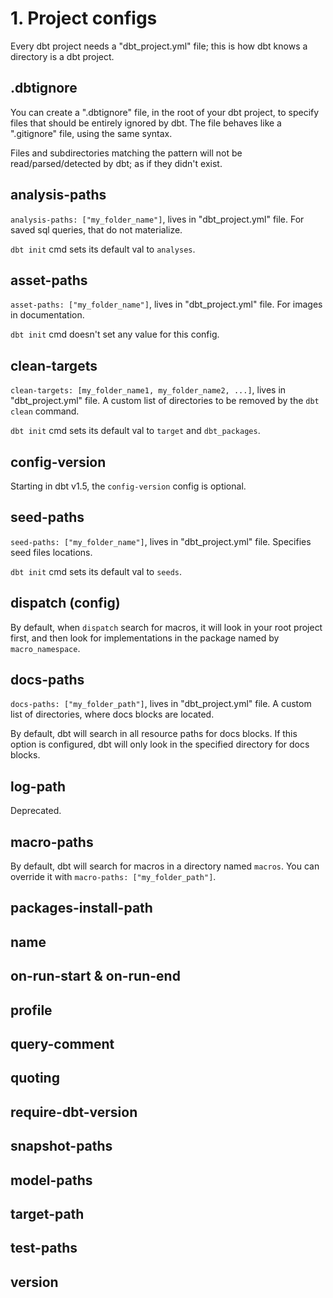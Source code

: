 # 1. Project configs
Every dbt project needs a "dbt_project.yml" file; this is how dbt knows a directory is a dbt project.

## .dbtignore
You can create a ".dbtignore" file, in the root of your dbt project, to specify files that should be entirely ignored by dbt. The file behaves like a ".gitignore" file, using the same syntax. 

Files and subdirectories matching the pattern will not be read/parsed/detected by dbt; as if they didn't exist.

## analysis-paths
`analysis-paths: ["my_folder_name"]`, lives in "dbt_project.yml" file. For saved sql queries, that do not materialize. 

`dbt init` cmd sets its default val to `analyses`. 

## asset-paths
`asset-paths: ["my_folder_name"]`, lives in "dbt_project.yml" file. For images in documentation. 

`dbt init` cmd doesn't set any value for this config. 

## clean-targets
`clean-targets: [my_folder_name1, my_folder_name2, ...]`, lives in "dbt_project.yml" file. A custom list of directories to be removed by the `dbt clean` command. 

`dbt init` cmd sets its default val to `target` and `dbt_packages`. 

## config-version
Starting in dbt v1.5, the `config-version` config is optional.

## seed-paths
`seed-paths: ["my_folder_name"]`, lives in "dbt_project.yml" file. Specifies seed files locations. 

`dbt init` cmd sets its default val to `seeds`. 

## dispatch (config)
By default, when `dispatch` search for macros, it will look in your root project first, and then look for implementations in the package named by `macro_namespace`.

## docs-paths
`docs-paths: ["my_folder_path"]`, lives in "dbt_project.yml" file. A custom list of directories, where docs blocks are located.

By default, dbt will search in all resource paths for docs blocks. If this option is configured, dbt will only look in the specified directory for docs blocks.

## log-path
Deprecated.

## macro-paths
By default, dbt will search for macros in a directory named `macros`. You can override it with `macro-paths: ["my_folder_path"]`. 

## packages-install-path


## name


## on-run-start & on-run-end


## profile


## query-comment


## quoting


## require-dbt-version


## snapshot-paths


## model-paths


## target-path


## test-paths


## version






































